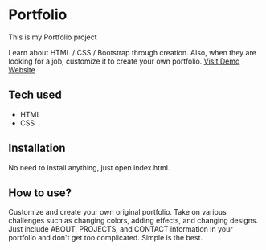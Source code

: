 # Portfolio

This is my Portfolio project





 Learn about HTML / CSS / Bootstrap through creation. Also, when they are looking for a job, customize it to create your own portfolio.
[Visit Demo Website](https://portfolio.shaybrilliant.repl.co/)
## Tech used
* HTML
* CSS
## Installation
No need to install anything, just open index.html.
## How to use?
Customize and create your own original portfolio. Take on various challenges such as changing colors, adding effects, and changing designs. Just include ABOUT, PROJECTS, and CONTACT information in your portfolio and don't get too complicated. Simple is the best.
